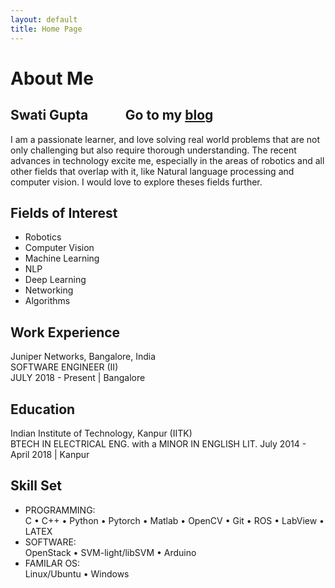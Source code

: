 ```yaml
---
layout: default
title: Home Page
---
```


# About Me
## Swati Gupta  &nbsp;&nbsp;&nbsp;&nbsp;&nbsp;&nbsp;&nbsp;&nbsp;&nbsp;&nbsp; Go to my [blog](blog_home.html)
I am a passionate learner, and love solving real world problems that are not only challenging but also require thorough understanding. The recent advances in technology excite me, especially in the areas of robotics and all other fields that overlap with it, like Natural language processing and computer vision. I would love to explore theses fields further.

## Fields of Interest
- Robotics  
- Computer Vision
- Machine Learning 
- NLP
- Deep Learning
- Networking
- Algorithms

## Work Experience
Juniper Networks, Bangalore, India<br/>
SOFTWARE ENGINEER (II)<br/>
JULY 2018 - Present | Bangalore

## Education
Indian Institute of Technology, Kanpur (IITK)<br/>
BTECH IN ELECTRICAL ENG. with a MINOR IN ENGLISH LIT.<bt/>
July 2014 - April 2018 | Kanpur

## Skill Set
- PROGRAMMING: <br/>
C • C++ • Python • Pytorch • Matlab • OpenCV • Git • ROS • LabView • LATEX
- SOFTWARE: <br/>
OpenStack • SVM-light/libSVM • Arduino 
- FAMILAR OS: <br/>
Linux/Ubuntu • Windows


